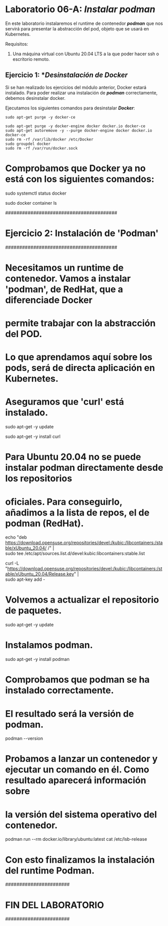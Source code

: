 # Laboratorio 06-A: ***Instalar podman***
 
En este laboratorio instalaremos el runtime de contenedor ***podman*** que nos servirá para presentar la abstracción del pod, objeto que se usará en Kubernetes.

Requisitos:

1. Una máquina virtual con Ubuntu 20.04 LTS a la que poder hacer ssh o escritorio remoto.


## Ejercicio 1: ****Desinstalación de Docker***

Si se han realizado los ejercicios del módulo anterior, Docker estará instalado. Para poder realizar una instalación de ***podman*** correctamente, debemos desinstalar docker.

Ejecutamos los siguientes comandos para desinstalar ***Docker***:
```
sudo apt-get purge -y docker-ce
```
```
sudo apt-get purge -y docker-engine docker docker.io docker-ce
sudo apt-get autoremove -y --purge docker-engine docker docker.io docker-ce
sudo rm -rf /var/lib/docker /etc/Docker
sudo groupdel docker
sudo rm -rf /var/run/docker.sock
```


# Comprobamos que Docker ya no está con los siguientes comandos:

sudo systemctl status docker

sudo docker container ls


########################################
# Ejercicio 2: Instalación de 'Podman' #
########################################

# Necesitamos un runtime de contenedor. Vamos a instalar 'podman', de RedHat, que a diferenciade Docker
# permite trabajar con la abstracción del POD.
#
# Lo que aprendamos aquí sobre los pods, será de directa aplicación en Kubernetes.

# Aseguramos que 'curl' está instalado.

sudo apt-get -y update

sudo apt-get -y install curl


# Para Ubuntu 20.04 no se puede instalar podman directamente desde los repositorios
# oficiales. Para conseguirlo, añadimos a la lista de repos, el de podman (RedHat).

echo "deb https://download.opensuse.org/repositories/devel:/kubic:/libcontainers:/stable/xUbuntu_20.04/ /" | \
    sudo tee /etc/apt/sources.list.d/devel:kubic:libcontainers:stable.list

curl -L "https://download.opensuse.org/repositories/devel:/kubic:/libcontainers:/stable/xUbuntu_20.04/Release.key" | \
    sudo apt-key add -


# Volvemos a actualizar el repositorio de paquetes.

sudo apt-get -y update


# Instalamos podman.

sudo apt-get -y install podman


# Comprobamos que podman se ha instalado correctamente.
# El resultado será la versión de podman.

podman --version


# Probamos a lanzar un contenedor y ejecutar un comando en él. Como resultado aparecerá información sobre 
# la versión del sistema operativo del contenedor.

podman run --rm docker.io/library/ubuntu:latest cat /etc/lsb-release


# Con esto finalizamos la instalación del runtime Podman.



#######################
# FIN DEL LABORATORIO #
#######################

